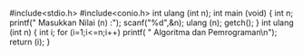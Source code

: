 #include<stdio.h>
#include<conio.h>
int ulang (int n);
int main (void)
{
    int n;
    printf(" Masukkan Nilai (n)  :");
    scanf("%d",&n);
    ulang (n);
    getch();
}
int ulang (int n)
{
    int i;
    for (i=1;i<=n;i++)
        printf( " Algoritma dan Pemrograman\n");
        return (i);
}
